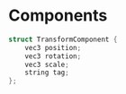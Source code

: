 # Components

```cpp
struct TransformComponent {
	vec3 position;
	vec3 rotation;
	vec3 scale;
	string tag;
};
```
